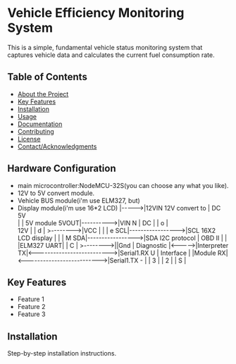 # Vehicle Efficiency Monitoring System

This is a simple, fundamental vehicle status monitoring system that captures vehicle data and calculates the current fuel consumption rate.

## Table of Contents

- [About the Project](#about-the-project)
- [Key Features](#key-features)
- [Installation](#installation)
- [Usage](#usage)
- [Documentation](#documentation)
- [Contributing](#contributing)
- [License](#license)
- [Contact/Acknowledgments](#contactacknowledgments)

## Hardware Configuration
  * main microcontroller:NodeMCU-32S(you can choose any what you like).
  * 12V to 5V convert module.
  * Vehicle BUS module(i'm use ELM327, but)
  * Display module(i'm use 16*2 LCD)
               |----->|12VIN  12V convert to         |   DC 5V    
               |      |          5V module      5VOUT|---------->|VIN         N            |
           DC  |                                                 |            o            |   
           12V |                                                 |            d            |        >-------->|VCC                    |
               |                                                 |            e         SCL|----------------->|SCL  16X2 LCD display  |
               |                                                 |            M         SDA|----------------->|SDA  I2C protocol      |
OBD II     |   |   |ELM327      UART|                            |            C            |       >-------->||Gnd                    |
Diagnostic |<----->|Interpreter   TX|<-------------------------->|Serial1.RX  U            |
Interface  |       |Module        RX|<-------------------------->|Serial1.TX  -            |
                                                                 |            3            |
                                                                 |            2            |
                                                                 |            S            |
    


## Key Features

- Feature 1
- Feature 2
- Feature 3

## Installation

Step-by-step installation instructions.

